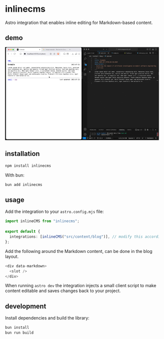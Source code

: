 # inlinecms

Astro integration that enables inline editing for Markdown-based content.

## demo

![inline cms demo gif](demo.gif)

## installation

```bash
npm install inlinecms
```

With bun:

```bash
bun add inlinecms
```

## usage

Add the integration to your `astro.config.mjs` file:

```ts
import inlineCMS from "inlinecms";

export default {
  integrations: [inlineCMS("src/content/blog")], // modify this accordingly
};
```

Add the following around the Markdown content, can be done in the blog layout.

``` js
<div data-markdown>
  <slot />
</div>
```

When running `astro dev` the integration injects a small client script to make content editable and saves changes back to your project.

## development

Install dependencies and build the library:

```bash
bun install
bun run build
```
